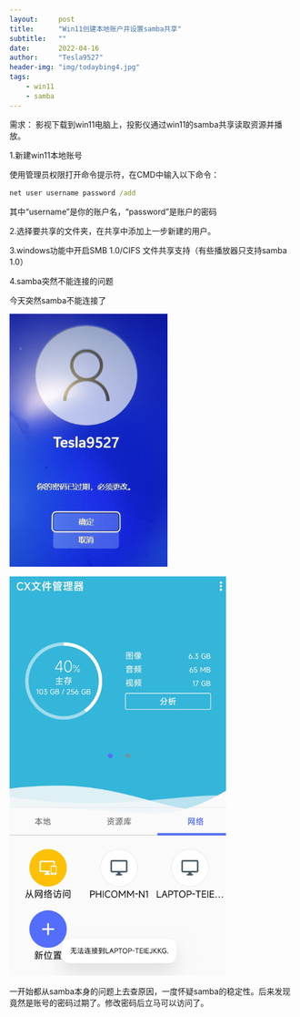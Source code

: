 ```yaml
---
layout:     post
title:      "Win11创建本地账户并设置samba共享"
subtitle:   ""
date:       2022-04-16
author:     "Tesla9527"
header-img: "img/todaybing4.jpg"
tags:
    - win11
    - samba
---
```




需求： 影视下载到win11电脑上，投影仪通过win11的samba共享读取资源并播放。

1.新建win11本地账号

使用管理员权限打开命令提示符，在CMD中输入以下命令：

```cmd
net user username password /add
```

其中“username”是你的账户名，“password”是账户的密码

2.选择要共享的文件夹，在共享中添加上一步新建的用户。

3.windows功能中开启SMB 1.0/CIFS 文件共享支持（有些播放器只支持samba 1.0）

4.samba突然不能连接的问题

今天突然samba不能连接了

![img](/img/in-post/win11-create-local-account/1.jpg)

![img](/img/in-post/win11-create-local-account/2.jpg)

一开始都从samba本身的问题上去查原因，一度怀疑samba的稳定性。后来发现竟然是账号的密码过期了。修改密码后立马可以访问了。
